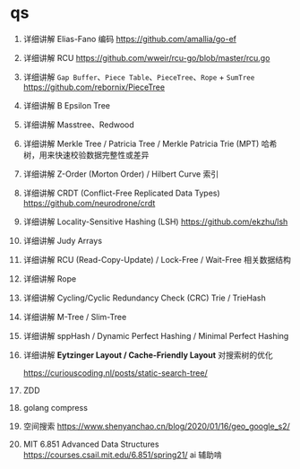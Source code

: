 # qs

1. 详细讲解 Elias-Fano 编码
   https://github.com/amallia/go-ef
2. 详细讲解 RCU
   https://github.com/wweir/rcu-go/blob/master/rcu.go
3. 详细讲解 `Gap Buffer`、`Piece Table`、`PieceTree`、`Rope` + `SumTree`
   https://github.com/rebornix/PieceTree
4. 详细讲解 B Epsilon Tree
5. 详细讲解 Masstree、Redwood
6. 详细讲解 Merkle Tree / Patricia Tree / Merkle Patricia Trie (MPT)
   哈希树，用来快速校验数据完整性或差异
7. 详细讲解 Z-Order (Morton Order) / Hilbert Curve 索引
8. 详细讲解 CRDT (Conflict-Free Replicated Data Types)
   https://github.com/neurodrone/crdt
9. 详细讲解 Locality-Sensitive Hashing (LSH)
   https://github.com/ekzhu/lsh
10. 详细讲解 Judy Arrays
11. 详细讲解 RCU (Read-Copy-Update) / Lock-Free / Wait-Free 相关数据结构
12. 详细讲解 Rope
13. 详细讲解 Cycling/Cyclic Redundancy Check (CRC) Trie / TrieHash
14. 详细讲解 M-Tree / Slim-Tree
15. 详细讲解 sppHash / Dynamic Perfect Hashing / Minimal Perfect Hashing
16. 详细讲解 **Eytzinger Layout / Cache-Friendly Layout** 对搜索树的优化

    https://curiouscoding.nl/posts/static-search-tree/

17. ZDD
18. golang compress
19. 空间搜索
    https://www.shenyanchao.cn/blog/2020/01/16/geo_google_s2/
20. MIT 6.851 Advanced Data Structures
    https://courses.csail.mit.edu/6.851/spring21/
    ai 辅助啃
